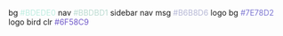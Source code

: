 bg <span style="color: #BDEDE0">#BDEDE0</span>
nav <span style="color: #BBDBD1">#BBDBD1</span>
sidebar nav msg <span style="color: #B6B8D6">#B6B8D6</span>
logo bg <span style="color: #7E78D2">#7E78D2</span>
logo bird clr <span style="color: #6F58C9">#6F58C9</span>
